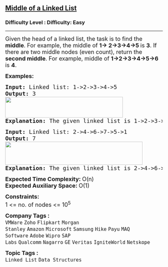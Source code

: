 <h2><a href="https://www.geeksforgeeks.org/problems/finding-middle-element-in-a-linked-list/1?page=2&difficulty=Easy&sortBy=submissions">Middle of a Linked List</a></h2><h3>Difficulty Level : Difficulty: Easy</h3><hr><div class="problems_problem_content__Xm_eO"><p><span style="font-size: 18px;">Given the head of a linked list, the task is to find the <strong>middle</strong>. For example, the middle of <strong>1-&gt; 2-&gt;3-&gt;4-&gt;5 </strong>is <strong>3</strong>. If there are two middle nodes (even count), return the <strong>second middle</strong>. For example, middle of <strong>1-&gt;2-&gt;3-&gt;4-&gt;5-&gt;6</strong> is <strong>4</strong>.</span></p>
<p><strong><span style="font-size: 18px;">Examples:</span></strong></p>
<pre><strong><span style="font-size: 18px;">Input: </span></strong><span style="font-size: 18px;">Linked list: 1-&gt;2-&gt;3-&gt;4-&gt;5
<strong>Output: </strong>3<br><img src="https://media.geeksforgeeks.org/img-practice/prod/addEditProblem/700171/Web/Other/blobid0_1721970743.png" width="376" height="66"><br><strong>Explanation:</strong> The given linked list is </span><span style="font-size: 18px;">1-&gt;2-&gt;3-&gt;4-&gt;5 and its m</span><span style="font-size: 18px;">iddle is 3.</span>
</pre>
<pre><strong><span style="font-size: 18px;">Input: </span></strong><span style="font-size: 18px;">Linked list: 2-&gt;4-&gt;6-&gt;7-&gt;5-&gt;1
<strong>Output: </strong>7 <br><img src="https://media.geeksforgeeks.org/img-practice/prod/addEditProblem/700171/Web/Other/blobid1_1721970760.png" width="439" height="74"><br><strong>Explanation:</strong> The given linked list is </span><span style="font-size: 18px;">2-&gt;4-&gt;6-&gt;7-&gt;5-&gt;1 and its middle </span><span style="font-size: 18px;">is 7.</span>
</pre>
<p><span style="font-size: 18px;"><strong>Expected Time Complexity:&nbsp;</strong>O(n)<br><strong>Expected Auxiliary Space:&nbsp;</strong>O(1)</span></p>
<p><span style="font-size: 18px;"><strong>Constraints:</strong><br>1 &lt;= no. of nodes &lt;= 10<sup>5</sup></span></p></div><p><span style=font-size:18px><strong>Company Tags : </strong><br><code>VMWare</code>&nbsp;<code>Zoho</code>&nbsp;<code>Flipkart</code>&nbsp;<code>Morgan Stanley</code>&nbsp;<code>Amazon</code>&nbsp;<code>Microsoft</code>&nbsp;<code>Samsung</code>&nbsp;<code>Hike</code>&nbsp;<code>Payu</code>&nbsp;<code>MAQ Software</code>&nbsp;<code>Adobe</code>&nbsp;<code>Wipro</code>&nbsp;<code>SAP Labs</code>&nbsp;<code>Qualcomm</code>&nbsp;<code>Nagarro</code>&nbsp;<code>GE</code>&nbsp;<code>Veritas</code>&nbsp;<code>IgniteWorld</code>&nbsp;<code>Netskope</code>&nbsp;<br><p><span style=font-size:18px><strong>Topic Tags : </strong><br><code>Linked List</code>&nbsp;<code>Data Structures</code>&nbsp;